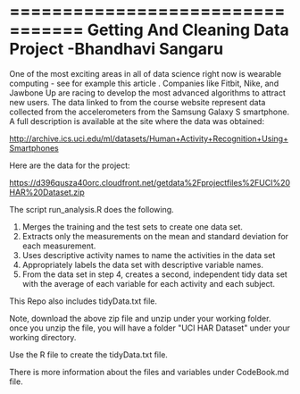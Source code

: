 =================================
Getting And Cleaning Data Project
 -Bhandhavi Sangaru
=================================

One of the most exciting areas in all of data science right now is wearable computing - see for example this article . 
Companies like Fitbit, Nike, and Jawbone Up are racing to develop the most advanced algorithms to attract new users. 
The data linked to from the course website represent data collected from the accelerometers from the Samsung Galaxy S smartphone. 
A full description is available at the site where the data was obtained: 

http://archive.ics.uci.edu/ml/datasets/Human+Activity+Recognition+Using+Smartphones 

Here are the data for the project: 

https://d396qusza40orc.cloudfront.net/getdata%2Fprojectfiles%2FUCI%20HAR%20Dataset.zip 

The script run_analysis.R does the following. 
1) Merges the training and the test sets to create one data set.
2) Extracts only the measurements on the mean and standard deviation for each measurement. 
3) Uses descriptive activity names to name the activities in the data set
4) Appropriately labels the data set with descriptive variable names. 
5) From the data set in step 4, creates a second, independent tidy data set with the average of each variable for each activity and each subject.

This Repo also includes tidyData.txt file.

Note, download the above zip file and unzip under your working folder.
once you unzip the file, you will have a folder "UCI HAR Dataset" under your working directory.

Use the R file to create the tidyData.txt file.

There is more information about the files and variables under CodeBook.md file.
